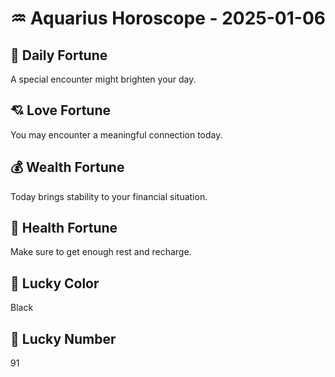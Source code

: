 # ♒ Aquarius Horoscope - 2025-01-06

## 🎯 Daily Fortune

A special encounter might brighten your day.

## 💘 Love Fortune

You may encounter a meaningful connection today.

## 💰 Wealth Fortune

Today brings stability to your financial situation.

## 🌱 Health Fortune

Make sure to get enough rest and recharge.

## 🎨 Lucky Color

Black

## 🔢 Lucky Number

91
